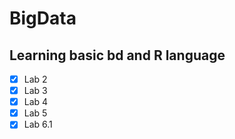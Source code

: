 # BigData
 
## Learning basic bd and R language

- [x] Lab 2
- [x] Lab 3
- [x] Lab 4
- [x] Lab 5
- [x] Lab 6.1